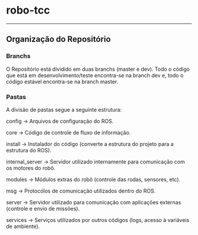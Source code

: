 # robo-tcc
---

## Organização do Repositório

### Branchs
O Repositório está dividido em duas branchs (master e dev). Todo o código que está em desenvolvimento/teste encontra-se na branch dev e, todo o código estável encontra-se na branch master.

### Pastas

A divisão de pastas segue a seguinte estrutura:

config -> Arquivos de configuração do ROS.

core -> Código de controle de fluxo de informação.

install -> Instalador do código (converte a estrutura do projeto para a estrutura do ROS).

internal_server -> Servidor utilizado internamente para comunicação com os motores do robô.

modules -> Módulos extras do robô (controle das rodas, sensores, etc).

msg -> Protocólos de comunicação utilizados dentro do ROS.

server -> Servidor utilizado para comunicação com aplicações externas (controle e envio de missões).

services -> Serviços utilizados por outros códigos (logs, acesso à variáveis de ambiente).
